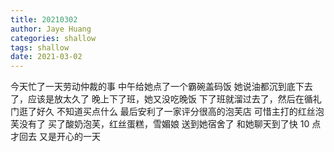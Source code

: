 ```yaml
---
title: 20210302
author: Jaye Huang
categories: shallow
tags: shallow
date: 2021-03-02
---
```


今天忙了一天劳动仲裁的事
中午给她点了一个霸碗盖码饭
她说油都沉到底下去了，应该是放太久了
晚上下了班，她又没吃晚饭
下了班就溜过去了，然后在循礼门逛了好久
不知道买点什么
最后安利了一家评分很高的泡芙店
可惜主打的红丝泡芙没有了
买了酸奶泡芙，红丝蛋糕，雪媚娘
送到她宿舍了
和她聊天到了快 10 点才回去
又是开心的一天
